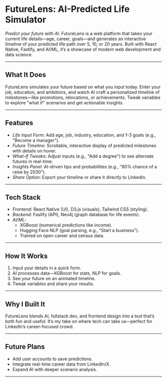 
# FutureLens: AI-Predicted Life Simulator

*Predict your future with AI.* FutureLens is a web platform that takes your current life details—age, career, goals—and generates an interactive timeline of your predicted life path over 5, 10, or 20 years. Built with React Native, Fastify, and AI/ML, it’s a showcase of modern web development and data science.

---

## What It Does
FutureLens simulates your future based on what you input today. Enter your job, education, and ambitions, and watch AI craft a personalized timeline of milestones—like promotions, relocations, or achievements. Tweak variables to explore "what if" scenarios and get actionable insights.

---

## Features
- *Life Input Form*: Add age, job, industry, education, and 1-3 goals (e.g., "Become a manager").
- *Future Timeline*: Scrollable, interactive display of predicted milestones with details on hover.
- *What-If Tweaks*: Adjust inputs (e.g., "Add a degree") to see alternate futures in real-time.
- *Insights Panel*: AI-driven tips and probabilities (e.g., "80% chance of a raise by 2030").
- *Share Option*: Export your timeline or share it directly to LinkedIn.

---

## Tech Stack
- *Frontend*: React Native (UI), D3.js (visuals), Tailwind CSS (styling).
- *Backend*: Fastify (API), Neo4j (graph database for life events).
- *AI/ML*: 
  - XGBoost (numerical predictions like income).
  - Hugging Face NLP (goal parsing, e.g., "Start a business").
  - Trained on open career and census data.

---

## How It Works
1. Input your details in a quick form.
2. AI processes data—XGBoost for stats, NLP for goals.
3. See your future on an animated timeline.
4. Tweak variables and share your results.


---

## Why I Built It
FutureLens blends AI, fullstack dev, and frontend design into a tool that’s both fun and useful. It’s my take on where tech can take us—perfect for LinkedIn’s career-focused crowd.

---

## Future Plans
- Add user accounts to save predictions.
- Integrate real-time career data from LinkedIn/X.
- Expand AI with deeper scenario analysis.

---


